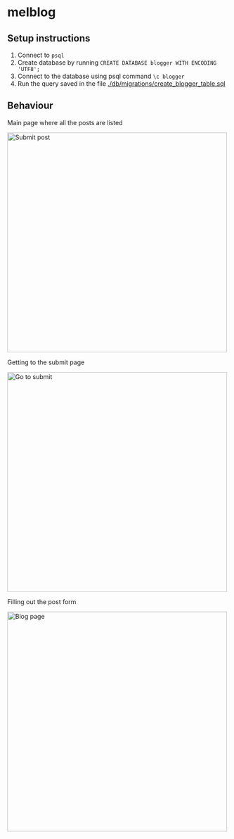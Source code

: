 # melblog


Setup instructions
----------

1. Connect to `psql`
2. Create database by running `CREATE DATABASE blogger WITH ENCODING 'UTF8';`
3. Connect to the database using psql command `\c blogger`
4. Run the query saved in the file [./db/migrations/create_blogger_table.sql](./db/migrations/create_blogger_table.sql)


Behaviour
------

Main page where all the posts are listed

<img width="500" alt="Submit post" src="https://user-images.githubusercontent.com/16557524/59036872-08600e80-8868-11e9-8bd0-0e0992c5952c.png">

Getting to the submit page

<img width="500" alt="Go to submit" src="https://user-images.githubusercontent.com/16557524/59036870-08600e80-8868-11e9-8866-ca5a680fa3ab.png">


Filling out the post form

<img width="500" alt="Blog page" src="https://user-images.githubusercontent.com/16557524/59036869-08600e80-8868-11e9-8589-866a0b1b263f.png">
